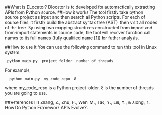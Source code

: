 
##What is DLocator? 
Dlocator is to developed for automactically extracting APIs from Python source.
##How it works
The tool firstly take python source project as input and then search all Python scripts. For each of source files, it firstly build the abstract syntax tree (AST), then visit all nodes of the tree. By using two mapping structures constructed from import and from-import statements  in source code, the tool will recover function call names to its full names (fully qualified name [1]) for futher analysis. 

##How to use it
You can use the following command to run this tool in Linux system.
```console
 python main.py  project_folder  number_of_threads
```
For example,
```console
  python main.py  my_code_repo  8
```
 where my_code_repo is a Python project folder. 8 is the number of threads you are going to use.

##References
[1] Zhang, Z., Zhu, H., Wen, M., Tao, Y., Liu, Y., & Xiong, Y. How Do Python Framework APIs Evolve?.

